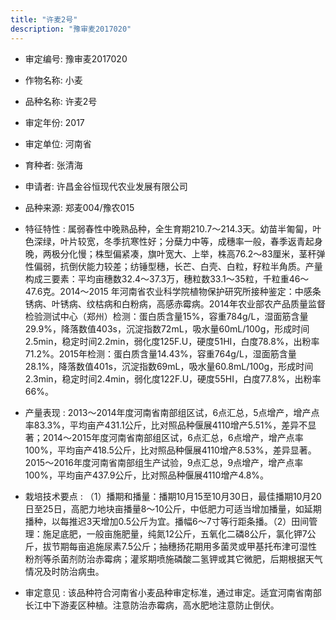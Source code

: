 ```yaml
---
title: "许麦2号"
description: "豫审麦2017020"
---
```

* 审定编号:  豫审麦2017020

*  作物名称:  小麦

*  品种名称:  许麦2号

*  审定年份:  2017

*  审定单位:  河南省

* 育种者:  张清海

*  申请者:  许昌金谷恒现代农业发展有限公司

*  品种来源:  郑麦004/豫农015

*  特征特性 : 
属弱春性中晚熟品种，全生育期210.7～214.3天。幼苗半匍匐，叶色深绿，叶片较宽，冬季抗寒性好；分蘖力中等，成穗率一般，春季返青起身晚，两极分化慢；株型偏紧凑，旗叶宽大、上举，株高76.2～83厘米，茎秆弹性偏弱，抗倒伏能力较差；纺锤型穗，长芒、白壳、白粒，籽粒半角质。产量构成三要素：平均亩穗数32.4～37.3万，穗粒数33.1～35粒，千粒重46～47.6克。2014～2015 年河南省农业科学院植物保护研究所接种鉴定：中感条锈病、叶锈病、纹枯病和白粉病，高感赤霉病。2014年农业部农产品质量监督检验测试中心（郑州）检测：蛋白质含量15%，容重784g/L，湿面筋含量29.9%，降落数值403s，沉淀指数72mL，吸水量60mL/100g，形成时间2.5min，稳定时间2.2min，弱化度125F.U，硬度51HI，白度78.8%，出粉率71.2%。2015年检测：蛋白质含量14.43%，容重764g/L，湿面筋含量28.1%，降落数值401s，沉淀指数69mL，吸水量60.8mL/100g，形成时间2.3min，稳定时间2.4min，弱化度122F.U，硬度55HI，白度77.8%，出粉率66%。
 
*  产量表现 : 
2013～2014年度河南省南部组区试，6点汇总，5点增产，增产点率83.3%，平均亩产431.1公斤，比对照品种偃展4110增产5.51%，差异不显著；2014～2015年度河南省南部组区试，6点汇总，6点增产，增产点率100%，平均亩产418.5公斤，比对照品种偃展4110增产8.53%，差异显著。2015～2016年度河南省南部组生产试验，9点汇总，9点增产，增产点率100%，平均亩产437.9公斤，比对照品种偃展4110增产4.8%。

*  栽培技术要点 : 
 （1）播期和播量：播期10月15至10月30日，最佳播期10月20日至25日，高肥力地块亩播量8～10公斤，中低肥力可适当增加播量，如延期播种，以每推迟3天增加0.5公斤为宜。播幅6～7寸等行距条播。（2）田间管理：施足底肥，一般亩施肥量，纯氮12公斤，五氧化二磷8公斤，氯化钾7公斤，拔节期每亩追施尿素7.5公斤；抽穗扬花期用多菌灵或甲基托布津可湿性粉剂等杀菌剂防治赤霉病；灌浆期喷施磷酸二氢钾或其它微肥，后期根据天气情况及时防治病虫。

*  审定意见 : 
该品种符合河南省小麦品种审定标准，通过审定。适宜河南省南部长江中下游麦区种植。注意防治赤霉病，高水肥地注意防止倒伏。
